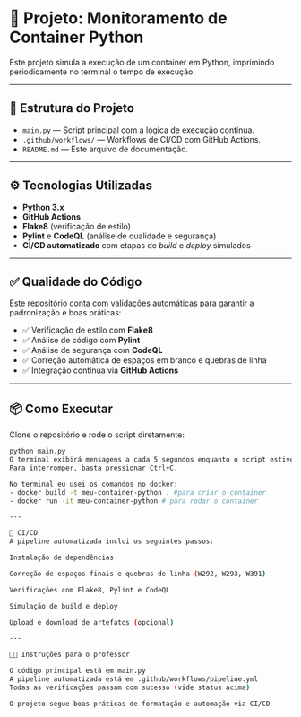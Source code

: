 # 🚀 Projeto: Monitoramento de Container Python

Este projeto simula a execução de um container em Python, imprimindo periodicamente no terminal o tempo de execução.

---

## 📁 Estrutura do Projeto

- `main.py` — Script principal com a lógica de execução contínua.
- `.github/workflows/` — Workflows de CI/CD com GitHub Actions.
- `README.md` — Este arquivo de documentação.

---

## ⚙️ Tecnologias Utilizadas

- **Python 3.x**
- **GitHub Actions**
- **Flake8** (verificação de estilo)
- **Pylint** e **CodeQL** (análise de qualidade e segurança)
- **CI/CD automatizado** com etapas de _build_ e _deploy_ simulados

---

## ✅ Qualidade do Código

Este repositório conta com validações automáticas para garantir a padronização e boas práticas:

- ✅ Verificação de estilo com **Flake8**
- ✅ Análise de código com **Pylint**
- ✅ Análise de segurança com **CodeQL**
- ✅ Correção automática de espaços em branco e quebras de linha
- ✅ Integração contínua via **GitHub Actions**


---

## 📦 Como Executar

Clone o repositório e rode o script diretamente:

```bash
python main.py
O terminal exibirá mensagens a cada 5 segundos enquanto o script estiver em execução.
Para interromper, basta pressionar Ctrl+C.

No terminal eu usei os comandos no docker: 
- docker build -t meu-container-python . #para criar o container
- docker run -it meu-container-python # para rodar o container

---

📂 CI/CD
A pipeline automatizada inclui os seguintes passos:

Instalação de dependências

Correção de espaços finais e quebras de linha (W292, W293, W391)

Verificações com Flake8, Pylint e CodeQL

Simulação de build e deploy

Upload e download de artefatos (opcional)

---

👨‍🏫 Instruções para o professor

O código principal está em main.py
A pipeline automatizada está em .github/workflows/pipeline.yml
Todas as verificações passam com sucesso (vide status acima)

O projeto segue boas práticas de formatação e automação via CI/CD



